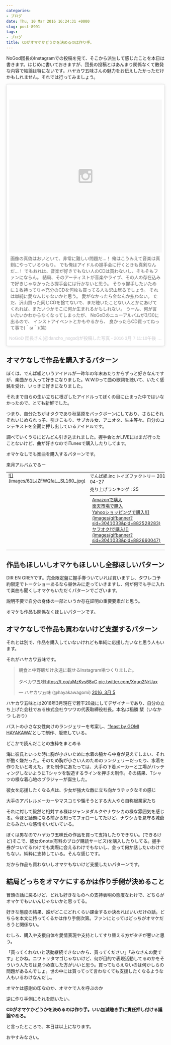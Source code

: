 ```yaml
---
categories:
- ブログ
date: Thu, 10 Mar 2016 16:24:31 +0000
slug: post-8991
tags:
- ブログ
title: CDがオマケかどうかを決めるのは作り手。
---
```


NoGod団長のInstagramでの投稿を見て、そこから派生して感じたことを本日は書きます。はじめに書いておきますが、団長の投稿とはあんまり関係なくて散発な内容で結論は特にないです。ハヤカワ五味さんの魅力をお伝えしたかっただけかもしれません。それでは行ってみましょう。


<!--more-->
<blockquote class="instagram-media" data-instgrm-captioned data-instgrm-version="6" style=" background:#FFF; border:0; border-radius:3px; box-shadow:0 0 1px 0 rgba(0,0,0,0.5),0 1px 10px 0 rgba(0,0,0,0.15); margin: 1px; max-width:658px; padding:0; width:99.375%; width:-webkit-calc(100% - 2px); width:calc(100% - 2px);"><div style="padding:8px;"> <div style=" background:#F8F8F8; line-height:0; margin-top:40px; padding:50.0% 0; text-align:center; width:100%;"> <div style=" background:url(data:image/png;base64,iVBORw0KGgoAAAANSUhEUgAAACwAAAAsCAMAAAApWqozAAAAGFBMVEUiIiI9PT0eHh4gIB4hIBkcHBwcHBwcHBydr+JQAAAACHRSTlMABA4YHyQsM5jtaMwAAADfSURBVDjL7ZVBEgMhCAQBAf//42xcNbpAqakcM0ftUmFAAIBE81IqBJdS3lS6zs3bIpB9WED3YYXFPmHRfT8sgyrCP1x8uEUxLMzNWElFOYCV6mHWWwMzdPEKHlhLw7NWJqkHc4uIZphavDzA2JPzUDsBZziNae2S6owH8xPmX8G7zzgKEOPUoYHvGz1TBCxMkd3kwNVbU0gKHkx+iZILf77IofhrY1nYFnB/lQPb79drWOyJVa/DAvg9B/rLB4cC+Nqgdz/TvBbBnr6GBReqn/nRmDgaQEej7WhonozjF+Y2I/fZou/qAAAAAElFTkSuQmCC); display:block; height:44px; margin:0 auto -44px; position:relative; top:-22px; width:44px;"></div></div> <p style=" margin:8px 0 0 0; padding:0 4px;"> 画像の真偽はおいといて、非常に難しい問題だ…！ 俺はこうみえて音楽は真剣にやっているつもり。 でも俺はアイドルの握手会に行くときも真剣なんだ…！ でもおれは、音楽が好きでもない人のCDは買わないし、そもそもファンにならん。 結局、そのアーティストが音楽やライブ、その人の存在込みで好きじゃなかったら握手会には行かないと思う。 そりゃ握手したいために１枚持ってりゃ充分のCDを何枚も買ってる人も沢山居るでしょう。 それは単純に愛なんじゃないかと思う。 愛がなかったら金なんか払わない。 ただ、沢山買った同じCDを捨てないで、まだ聴いたことない人とかにあげてくれれば、またいつかそこに何か生まれるかもしれない。 うーん、何が言いたいかわからなくなってしまったが、 NoGoDのニューアルバムが3/30に出るので、 インストアイベントとかもやるから、 良かったらCD買ってねって事で(＾ω＾)(笑)</p> <p style=" color:#c9c8cd; font-family:Arial,sans-serif; font-size:14px; line-height:17px; margin-bottom:0; margin-top:8px; overflow:hidden; padding:8px 0 7px; text-align:center; text-overflow:ellipsis; white-space:nowrap;">NoGoD 団長さん(@dancho_nogod)が投稿した写真 - <time style=" font-family:Arial,sans-serif; font-size:14px; line-height:17px;" datetime="2016-03-08T07:10:08+00:00">2016 3月 7 11:10午後 PST</time></p></div></blockquote><script async defer src="//platform.instagram.com/en_US/embeds.js"></script>

	

<h2>オマケなしで作品を購入するパターン</h2>

ぼくは、でんぱ組というアイドルが一昨年の年末あたりからずっと好きなんですが、楽曲から入って好きになりました。W.W.Dって曲の歌詞を聴いて、いたく感銘を受け、いっきに好きになりました。

それまで自らの生い立ちに根ざしたアイドルってぼくの目に止まった中ではいなかったので、とても新鮮でした。

つまり、自分たちがオタクであり秋葉原をバックボーンにしており、さらにそれぞれいじめられっ子、引きこもり、サブカル女、アニオタ、生主等々。自分のコンテキストを全面に押し出しているアイドルです。

調べていくうちにどんどん引き込まれました。握手会とかLIVEにはまだ行ったことないけど、曲が好きなのでiTunesで購入したりしてます。

オマケなしでも楽曲を購入するパターンです。

来月アルバムでるー

<table  border="0" cellpadding="5" style="border:none"><tr><td valign="top" style="border:none"><a href="http://www.amazon.co.jp/exec/obidos/ASIN/B01BW8CGC8/warawareotoko-22/ref=nosim/" target="_blank" >![](images/61LJZFWQfaL._SL160_.jpg)</a></td><td valign="top" style="border:none;text-align:left"><div class="kaerebalink-detail" style="margin-bottom:5px;">でんぱ組.inc トイズファクトリー 2016-04-27</div><div class="kaerebalink-salesranking" style="margin-bottom:5px">売り上げランキング : 25</div><table style="border:none;margin-top:10px"><tr><td style="border:none;text-align:left;"><div class="shoplinkamazon" style="margin-right:5px"><a href="http://www.amazon.co.jp/gp/search?keywords=GOGO%20DEMPA&__mk_ja_JP=%83J%83%5E%83J%83i&tag=warawareotoko-22" target="_blank" >Amazonで購入</a></div><div class="shoplinkrakuten" style="margin-right:5px"><a href="http://hb.afl.rakuten.co.jp/hgc/0f6e221b.2eb9748a.0f6e221c.35cc1e84/?pc=http%3A%2F%2Fsearch.rakuten.co.jp%2Fsearch%2Fmall%2FGOGO%2520DEMPA%2F-%2Ff.1-p.1-s.1-sf.0-st.A-v.2%3Fx%3D0%26scid%3Daf_ich_link_urltxt%26m%3Dhttp%3A%2F%2Fm.rakuten.co.jp%2F" target="_blank" >楽天市場で購入</a></div><div class="shoplinkyahoo" style="margin-right:5px"><a href="http://ck.jp.ap.valuecommerce.com/servlet/referral?sid=3041033&pid=882528283&vc_url=http%3A%2F%2Fsearch.shopping.yahoo.co.jp%2Fsearch%3Fp%3DGOGO%2520DEMPA" target="_blank" >Yahooショッピングで購入![](images/gifbanner?sid=3041033&pid=882528283)</a></div><div class="shoplinkyahooAuc" style="margin-right:5px"><a href="http://ck.jp.ap.valuecommerce.com/servlet/referral?sid=3041033&pid=882660047&vc_url=http%3A%2F%2Fauctions.search.yahoo.co.jp%2Fsearch%3Fvo%3D%26ve%3D%26auccat%3D0%26aucminprice%3D%26aucmaxprice%3D%26aucmin_bidorbuy_price%3D%26aucmax_bidorbuy_price%3D%26loc_cd%3D0%26abatch%3D0%26istatus%3D0%26filtered%3D1%26ei%3DUTF-8%26tab_ex%3Dcommerce%26va%3DGOGO%2520DEMPA" target="_blank" >ヤフオク!で購入![](images/gifbanner?sid=3041033&pid=882660047)</a></div></td><td style="vertical-align:bottom;padding-left:10px;font-size:x-small;border:none">by <a href="http://kaereba.com" rel="nofollow" target="_blank">カエレバ</a></td></tr></table></font></td></tr></table>

<h2>作品もほしいしオマケもほしいし全部ほしいパターン</h2>

DIR EN GREYです。完全限定盤に握手券ついていれば買いますし、タワレコ予約限定でトークショーあるなら昼休みに走っていきますし、何が何でも手に入れて楽曲も聞くしオマケもいただくパターンでございます。

説明不要で自分の身体の一部というか存在証明の重要要素だと思う。

オマケも作品も関係なくほしいパターンです。

<h2>オマケなしで作品も買わないけど支援するパターン</h2>

それとは別で、作品を購入していないけれども単純に応援したいなと思う人もいます。

それがハヤカワ五味です。

<blockquote class="twitter-tweet" data-lang="ja"><p lang="ja" dir="ltr">朝食と中野飯だけ永遠に載せるInstagram垢つくりました。<br><br>タベカワ五味<a href="https://t.co/uMzKvs68vC">https://t.co/uMzKvs68vC</a> <a href="https://t.co/Xquq2NrUax">pic.twitter.com/Xquq2NrUax</a></p>&mdash; ハヤカワ五味 (@hayakawagomi) <a href="https://twitter.com/hayakawagomi/status/706105488623022081">2016, 3月 5</a></blockquote>

<script async src="//platform.twitter.com/widgets.js" charset="utf-8"></script>

ハヤカワ五味とは2016年3月現在で若干20歳にしてデザイナーであり、自分の立ち上げた会社である株式会社ウツワの代表取締役社長。本名は稲勝 栞（いなかつ しおり）

バストの小さな女性向けのランジェリーを考案し、<a href="http://feast.tokyo/">“feast by GOMI HAYAKAWA”</a>として制作、販売している。

どこかで読んだことの抜粋をまとめる

海に彼氏といった時に胸が小さいために水着の脇から中身が見えてしまい、それが酷く嫌だった。そのため胸が小さい人のためのランジェリーだったり、水着を作りたいと考えた。また制作にあたっては、大手の下着メーカーと工場がバッティングしないようにTシャツを製造するラインを押さえ制作。その結果、Tシャツの様な着心地のブラジャーが誕生した。

彼女を応援したくなる点は、少女が強大な敵に立ち向かうチックなその感じ

大手のアパレルメーカーやマスコミや騙そうとする大人やら自称起業家たち

それに対して毅然と相対する様はジャンヌダルクやナウシカの様な雰囲気を感じる。今ほど話題になる前から知ってフォローしてたけど、ナウシカを見守る城爺たちみたいな感情をいだいている。

ぼくは男なのでハヤカワ五味氏の作品を買って支持したりできない。(できるけど)そこで、彼女のnote(有料のブログ購読サービス)を購入したりしてる。握手券がついてるわけでも実際に会えるわけでもないし、会って何か話したいわけでもない。純粋に支持している。そんな感じです。

だから作品も買わないしオマケもないけど支援したいパターンです。

<h2>結局どっちをオマケにするかは作り手側が決めること</h2>

冒頭の話に戻るけど、どれも好きなものへの支持表明の態度なわけで、どちらがオマケでもいいんじゃないかと思ってる。

好きな態度の結果、誰がどこにどれくらい課金するか決めればいいだけの話。どちらを本文に持ってくるかは作り手側次第。ファンにとってはどっちがオマケだろうと関係ない。

むしろ、購入や支援自体を愛情表現や支持としてすり替える方がタチが悪いと思う。

「買ってくれないと活動継続できないから、買ってください」「みなさんの愛です」とかね。ニワトリタマゴじゃないけど、何が目的で表現活動してるのかをそういう人たちは見つめ直した方がいいと思う。買ってもらえないのは何かしらの問題があるんでしょ。世の中には買ってって言わなくても支援したくなるような人もいるわけなんだし。

オマケは感謝の印なのか、オマケで人を呼ぶのか

逆に作り手側にそれを問いたい。

<strong>CDがオマケかどうかを決めるのは作り手。いい加減聴き手に責任押し付ける議論やめろ。</strong>

と言ったところで、本日は以上になります。

おやすみなさい。